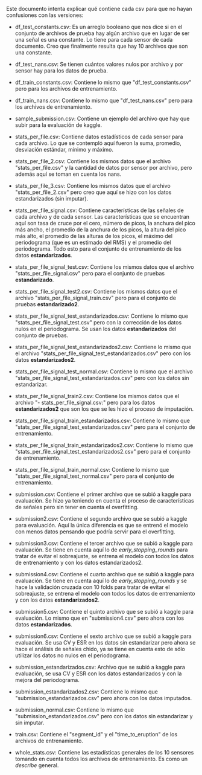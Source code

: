 Este documento intenta explicar qué contiene cada csv para que no hayan confusiones con las versiones: 

- df\_test\_constants.csv: Es un arreglo booleano que nos dice si en el conjunto de archivos de prueba hay algún archivo que en lugar de ser una señal es una constante. Lo tiene para cada sensor de cada documento. Creo que finalmente resulta que hay 10 archivos que son una constante. 

- df\_test\_nans.csv: Se tienen cuántos valores nulos por archivo y por sensor hay para los datos de prueba. 

- df\_train\_constants.csv: Contiene lo mismo que "df\_test\_constants.csv" pero para los archivos de entrenamiento. 

- df\_train\_nans.csv: Contiene lo mismo que "df\_test\_nans.csv" pero para los archivos de entrenamiento. 

- sample\_submission.csv: Contiene un ejemplo del archivo que hay que subir para la evaluación de kaggle.

- stats\_per\_file.csv: Contiene datos estadísticos de cada sensor para cada archivo. Lo que se contempló aquí fueron la suma, promedio, desviación estándar, mínimo y máximo.

- stats\_per\_file\_2.csv: Contiene los mismos datos que el archivo "stats\_per\_file.csv" y la cantidad de datos por sensor por archivo, pero además aquí se toman en cuenta los nans. 

- stats\_per\_file\_3.csv: Contiene los mismos datos que el archivo "stats\_per\_file\_2.csv" pero creo que aquí se hizo con los datos estandarizados (sin imputar).

- stats\_per\_file\_signal.csv: Contiene características de las señales de cada archivo y de cada sensor. Las características que se encuentran aquí son tasa de cruce por el cero, número de picos, la anchura del pico más ancho, el promedio de la anchura de los picos, la altura del pico más alto, el promedio de las alturas de los picos, el máximo del periodograma (que es un estimado del RMS) y el promedio del periodograma. Todo esto para el conjunto de entrenamiento de los datos **estandarizados**.

- stats\_per\_file\_signal_test.csv: Contiene los mismos datos que el archivo "stats\_per\_file\_signal.csv" pero para el conjunto de pruebas **estandarizado**. 

- stats\_per\_file\_signal\_test2.csv: Contiene los mismos datos que el archivo "stats\_per\_file\_signal_train.csv" pero para el conjunto de pruebas **estandarizado2**.

- stats\_per\_file\_signal\_test\_estandarizados.csv: Contiene lo mismo que "stats\_per\_file\_signal_test.csv" pero con la corrección de los datos nulos en el periodograma. Se usan los datos **estandarizados** del conjunto de pruebas. 

- stats\_per\_file\_signal\_test\_estandarizados2.csv: Contiene lo mismo que el archivo "stats\_per\_file\_signal\_test\_estandarizados.csv" pero con los datos **estandarizados2**. 

- stats\_per\_file\_signal\_test\_normal.csv: Contiene lo mismo que el archivo "stats\_per\_file\_signal\_test\_estandarizados.csv" pero con los datos sin estandarizar.

- stats\_per\_file\_signal_train2.csv: Contiene los mismos datos que el archivo "- stats\_per\_file\_signal.csv:" pero para los datos **estandarizados2** que son los que se les hizo el proceso de imputación.

- stats\_per\_file\_signal\_train\_estandarizados.csv: Contiene lo mismo que "stats\_per\_file\_signal\_test\_estandarizados.csv" pero para el conjunto de entrenamiento.

- stats\_per\_file\_signal\_train\_estandarizados2.csv: Contiene lo mismo que "stats\_per\_file\_signal\_test\_estandarizados2.csv" pero para el conjunto de entrenamiento.

- stats\_per\_file\_signal\_train\_normal.csv: Contiene lo mismo que "stats\_per\_file\_signal\_test\_normal.csv" pero para el conjunto de entrenamiento.

- submission.csv: Contiene el primer archivo que se subió a kaggle para evaluación. Se hizo ya teniendo en cuenta el proceso de características de señales pero sin tener en cuenta el overfitting.

- submission2.csv: Contiene el segundo archivo que se subió a kaggle para evaluación. Aquí la única diferencia es que se entrenó el modelo con menos datos pensando que podría servir para el overfitting. 

- submission3.csv: Contiene el tercer archivo que se subió a kaggle para evaluación. Se tiene en cuenta aquí lo de _early\_stopping\_rounds_ para tratar de evitar el sobreajuste, se entrena el modelo con todos los datos de entrenamiento y con los datos estandarizados2. 

- submission4.csv: Contiene el cuarto archivo que se subió a kaggle para evaluación. Se tiene en cuenta aquí lo de _early\_stopping\_rounds_ y se hace la validación cruzada con 10 folds para tratar de evitar el sobreajuste, se entrena el modelo con todos los datos de entrenamiento y con los datos **estandarizados2**.

- submission5.csv: Contiene el quinto archivo que se subió a kaggle para evaluación. Lo mismo que en "submission4.csv" pero ahora con los datos **estandarizados**.

- submission6.csv: Contiene el sexto archivo que se subió a kaggle para evaluación. Se usa CV y ESR en los datos sin estandarizar pero ahora se hace el análisis de señales chido, ya se tiene en cuenta esto de sólo utilizar los datos no nulos en el periodograma.

- submission\_estandarizados.csv: Archivo que se subió a kaggle para evaluación, se usa CV y ESR con los datos estandarizados y con la mejora del periodograma.

- submission\_estandarizados2.csv: Contiene lo mismo que "submission\_estandarizados.csv" pero ahora con los datos imputados.

- submission\_normal.csv: Contiene lo mismo que "submission\_estandarizados.csv" pero con los datos sin estandarizar y sin imputar. 

- train.csv: Contiene el "segment\_id" y el "time\_to\_eruption" de los archivos de entrenamiento.

- whole\_stats.csv: Contiene las estadísticas generales de los 10 sensores tomando en cuenta todos los archivos de entrenamiento. Es como un _describe_ general. 

